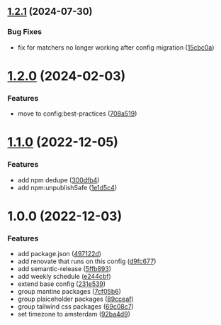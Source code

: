 ## [1.2.1](https://github.com/daveroverts/renovate-config/compare/v1.2.0...v1.2.1) (2024-07-30)


### Bug Fixes

* fix for matchers no longer working after config migration ([15cbc0a](https://github.com/daveroverts/renovate-config/commit/15cbc0a5c2aa7a7c4479a9f3abc59ffa30275b0a))

# [1.2.0](https://github.com/daveroverts/renovate-config/compare/v1.1.0...v1.2.0) (2024-02-03)


### Features

* move to config:best-practices ([708a519](https://github.com/daveroverts/renovate-config/commit/708a51992841c4938bb7a2d6ece839a4f46fcfb2))

# [1.1.0](https://github.com/daveroverts/renovate-config/compare/v1.0.0...v1.1.0) (2022-12-05)


### Features

* add npm dedupe ([300dfb4](https://github.com/daveroverts/renovate-config/commit/300dfb4d184d96bf42e6c61e2aa955f2d654d8f9))
* add npm:unpublishSafe ([1e1d5c4](https://github.com/daveroverts/renovate-config/commit/1e1d5c44064d4797ca555c88b756b855215d81b9))

# 1.0.0 (2022-12-03)


### Features

* add package.json ([497122d](https://github.com/daveroverts/renovate-config/commit/497122d7d9d88b5e45d28381ef7d8c1d3c3f26c8))
* add renovate that runs on this config ([d9fc677](https://github.com/daveroverts/renovate-config/commit/d9fc677e87d43c7beffb35993aa089e090deebd6))
* add semantic-release ([5ffb893](https://github.com/daveroverts/renovate-config/commit/5ffb89354b72a7d3d57c78ec1b2a64c87e6a3ae7))
* add weekly schedule ([e244cbf](https://github.com/daveroverts/renovate-config/commit/e244cbff2796c16e40a19b1a7b8a1af693feb42e))
* extend base config ([231e539](https://github.com/daveroverts/renovate-config/commit/231e53936b36adff7ddf02c4dea8e2a6815087fe))
* group mantine packages ([7cf05b6](https://github.com/daveroverts/renovate-config/commit/7cf05b666c722a9d7f581e61d19835134dedf548))
* group plaiceholder packages ([89cceaf](https://github.com/daveroverts/renovate-config/commit/89cceafe06b5a9b124a4c10a454eceae2a6f69c0))
* group tailwind css packages ([69c08c7](https://github.com/daveroverts/renovate-config/commit/69c08c794146fea89a5c7eac29d940f01edfdda6))
* set timezone to amsterdam ([92ba4d9](https://github.com/daveroverts/renovate-config/commit/92ba4d946a1efa6a0f707fa8393ae83e173acb0d))
